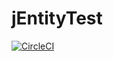 # jEntityTest
[![CircleCI](https://circleci.com/gh/TestMonkeys/jEntityTest/tree/develop.svg?style=svg)](https://circleci.com/gh/TestMonkeys/jEntityTest)
